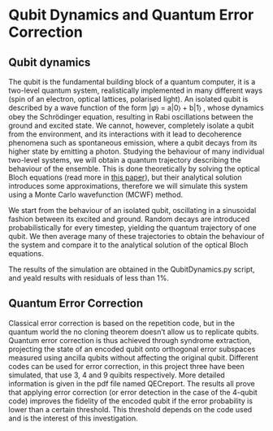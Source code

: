 # Qubit Dynamics and Quantum Error Correction

## Qubit dynamics
The qubit is the fundamental building block of a quantum computer, it is a two-level quantum system, realistically implemented in many different ways (spin of an electron, optical lattices, polarised light). An isolated qubit is described by a wave function of the form |𝜑⟩ = a|0⟩ + b|1⟩ , whose dynamics obey the Schrödinger equation, resulting in Rabi oscillations between the ground and excited state. We cannot, however, completely isolate a qubit from the environment, and its interactions with it lead to decoherence phenomena such as spontaneous emission, where a qubit decays from its higher state by emitting a photon. Studying the behaviour of many individual two-level systems, we will obtain a quantum trajectory describing the behaviour of the ensemble. This is done theoretically by solving the optical Bloch equations (read more in [this paper](https://www.researchgate.net/publication/243218822_Analytic_solutions_of_the_optical_Bloch_equations)), but their analytical solution introduces some approximations, therefore we will simulate this system using a Monte Carlo wavefunction (MCWF) method.

We start from the behaviour of an isolated qubit, oscillating in a sinusoidal fashion between its excited and ground. Random decays are introduced probabilistically for every timestep, yielding the quantum trajectory of one qubit. We then average many of these trajectories to obtain the behaviour of the system and compare it to the analytical solution of the optical Bloch equations.

The results of the simulation are obtained in the QubitDynamics.py script, and yeald results with residuals of less than 1%.


## Quantum Error Correction

Classical error correction is based on the repetition code, but in the quantum world the no cloning theorem doesn’t allow us to replicate qubits. Quantum error correction is thus achieved through syndrome extraction, projecting the state of an encoded qubit onto orthogonal error subspaces measured using ancilla qubits without affecting the original qubit. Different codes can be used for error correction, in this project three have been simulated, that use 3, 4 and 9 quibits respectively. More detailed information is given in the pdf file named QECreport. The results all prove that applying error correction (or error detection in the case of the 4-qubit code) improves the fidelity of the encoded qubit if the error probability is lower than a certain threshold. This threshold depends on the code used and is the interest of this investigation.
